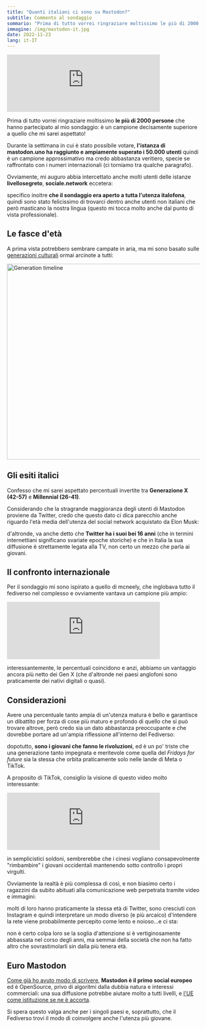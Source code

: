 ```yaml
---
title: "Quanti italiani ci sono su Mastodon?"
subtitle: Commento al sondaggio
sommario: "Prima di tutto vorrei ringraziare moltissimo le più di 2000 persone che hanno partecipato al mio sondaggio..."
immagine: /img/mastodon-it.jpg
date: 2022-11-23
lang: it-IT
---
```


<iframe src="https://mastodon.uno/@xabacadabra/109352854418762707/embed" class="mastodon-embed" style="max-width: 100%; border: 0" width="400" allowfullscreen="allowfullscreen"></iframe><script src="https://mastodon.uno/embed.js" async="async"></script>

Prima di tutto vorrei ringraziare moltissimo **le più di 2000 persone** che hanno partecipato al mio sondaggio: è un campione decisamente superiore a quello che mi sarei aspettato!

Durante la settimana in cui è stato possibile votare, **l'istanza di mastodon.uno ha raggiunto e ampiamente superato i 50.000 utenti** quindi è un campione approssimativo ma credo abbastanza veritiero, specie se raffrontato con i numeri internazionali (ci torniamo tra qualche paragrafo).

Ovviamente, mi auguro abbia intercettato anche molti utenti delle istanze **livellosegreto**, **sociale.network** eccetera:

specifico inoltre **che il sondaggio era aperto a tutta l'utenza italofona**, quindi sono stato felicissimo di trovarci dentro anche utenti non italiani che però masticano la nostra lingua (questo mi tocca molto anche dal punto di vista professionale).

## Le fasce d'età 

A prima vista potrebbero sembrare campate in aria, ma mi sono basato sulle [generazioni culturali](https://it.wikipedia.org/wiki/Template:Generazioni_culturali) ormai arcinote a tutti:

<a title="Cmglee, CC BY-SA 4.0 &lt;https://creativecommons.org/licenses/by-sa/4.0&gt;, via Wikimedia Commons" href="https://commons.wikimedia.org/wiki/File:Generation_timeline.svg"><img width="512" alt="Generation timeline" src="https://upload.wikimedia.org/wikipedia/commons/thumb/3/3e/Generation_timeline.svg/512px-Generation_timeline.svg.png"></a>

## Gli esiti italici

Confesso che mi sarei aspettato percentuali invertite tra **Generazione X (42-57)** e **Millennial (26-41)**.

Considerando che la stragrande maggioranza degli utenti di Mastodon proviene da Twitter, credo che questo dato ci dica parecchio anche riguardo l'età media dell'utenza del social network acquistato da Elon Musk: 

d'altronde, va anche detto che **Twitter ha i suoi bei 16 anni** (che in termini internettiani significano svariate epoche storiche) e che in Italia la sua diffusione è strettamente legata alla TV, non certo un mezzo che parla ai giovani.

## Il confronto internazionale

Per il sondaggio mi sono ispirato a quello di mcneely, che inglobava tutto il fediverso nel complesso e ovviamente vantava un campione più ampio: 

<iframe src="https://social.librem.one/@mcneely/109338225935485076/embed" class="mastodon-embed" style="max-width: 100%; border: 0" width="400" allowfullscreen="allowfullscreen"></iframe>

interessantemente, le percentuali coincidono e anzi, abbiamo un vantaggio ancora più netto dei Gen X (che d'altronde nei paesi anglofoni sono praticamente dei nativi digitali o quasi).

## Considerazioni 

Avere una percentuale tanto ampia di un'utenza matura è bello e garantisce un dibattito per forza di cose più maturo e profondo di quello che si può trovare altrove, però credo sia un dato abbastanza preoccupante e che dovrebbe portare ad un'ampia riflessione all'interno del Fediverso: 

dopotutto, **sono i giovani che fanno le rivoluzioni**, ed è un po' triste che una generazione tanto impegnata e meritevole come quella del _Fridays for future_ sia la stessa che orbita praticamente solo nelle lande di Meta o TikTok.

A proposito di TikTok, consiglio la visione di questo video molto interessante:

<iframe src="https://mastodon.uno/@effemme89/109354924854917021/embed" class="mastodon-embed" style="max-width: 100%; border: 0" width="400" allowfullscreen="allowfullscreen"></iframe><script src="https://mastodon.uno/embed.js" async="async"></script>

in semplicistici soldoni, sembrerebbe che i cinesi vogliano consapevolmente "rimbambire" i giovani occidentali mantenendo sotto controllo i propri virgulti.

Ovviamente la realtà è più complessa di così, e non biasimo certo i ragazzini da subito abituati alla comunicazione web perpetrata tramite video e immagini: 

molti di loro hanno praticamente la stessa età di Twitter, sono cresciuti con Instagram e quindi interpretare un modo diverso (e più arcaico) d'intendere la rete viene probabilmente percepito come lento e noioso...e ci sta:

non è certo colpa loro se la soglia d'attenzione si è vertiginosamente abbassata nel corso degli anni, ma semmai della società che non ha fatto altro che sovrastimolarli sin dalla più tenera età.

## Euro Mastodon

[Come già ho avuto modo di scrivere](https://mastodon.uno/@xabacadabra/109302618031710218), **Mastodon è il primo social europeo** ed è OpenSource, privo di algoritmi dalla dubbia natura e interessi commerciali: una sua diffusione potrebbe aiutare molto a tutti livelli, e [l'UE come istituzione se ne è accorta](https://social.network.europa.eu/@EDPS).

Si spera questo valga anche per i singoli paesi e, soprattutto, che il Fediverso trovi il modo di coinvolgere anche l'utenza più giovane.
